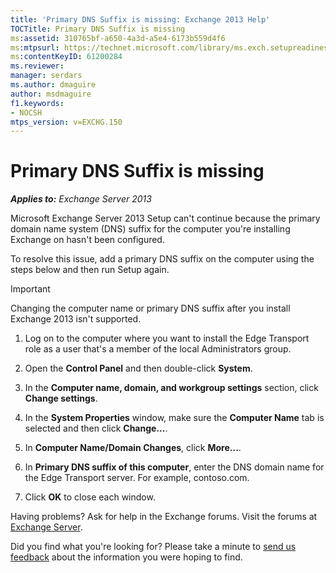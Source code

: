 ```yaml
---
title: 'Primary DNS Suffix is missing: Exchange 2013 Help'
TOCTitle: Primary DNS Suffix is missing
ms:assetid: 310765bf-a650-4a3d-a5e4-6173b559d4f6
ms:mtpsurl: https://technet.microsoft.com/library/ms.exch.setupreadiness.fqdnmissing(v=EXCHG.150)
ms:contentKeyID: 61200284
ms.reviewer: 
manager: serdars
ms.author: dmaguire
author: msdmaguire
f1.keywords:
- NOCSH
mtps_version: v=EXCHG.150
---
```


# Primary DNS Suffix is missing

_**Applies to:** Exchange Server 2013_

Microsoft Exchange Server 2013 Setup can't continue because the primary domain name system (DNS) suffix for the computer you're installing Exchange on hasn't been configured.

To resolve this issue, add a primary DNS suffix on the computer using the steps below and then run Setup again.

> [!IMPORTANT]
> Changing the computer name or primary DNS suffix after you install Exchange 2013 isn't supported.

1. Log on to the computer where you want to install the Edge Transport role as a user that's a member of the local Administrators group.

2. Open the **Control Panel** and then double-click **System**.

3. In the **Computer name, domain, and workgroup settings** section, click **Change settings**.

4. In the **System Properties** window, make sure the **Computer Name** tab is selected and then click **Change...**.

5. In **Computer Name/Domain Changes**, click **More...**.

6. In **Primary DNS suffix of this computer**, enter the DNS domain name for the Edge Transport server. For example, contoso.com.

7. Click **OK** to close each window.

Having problems? Ask for help in the Exchange forums. Visit the forums at [Exchange Server](https://go.microsoft.com/fwlink/p/?linkid=60612).

Did you find what you're looking for? Please take a minute to [send us feedback](mailto:exsetuphelpfeedback@microsoft.com?subject=exchange%202013%20setup%20help%20feedback) about the information you were hoping to find.
